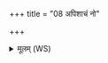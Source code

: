 +++
title = "08 अपिशाचं नो"

+++
<details><summary>मूलम् (WS)</summary>

अपिशाचं नो अधरादपिशाचं न उत्तरात् ।  
इन्द्रापिशाचं नः पश्चादपिशाचं पुरस्कृधि ॥ ८ ॥
</details>